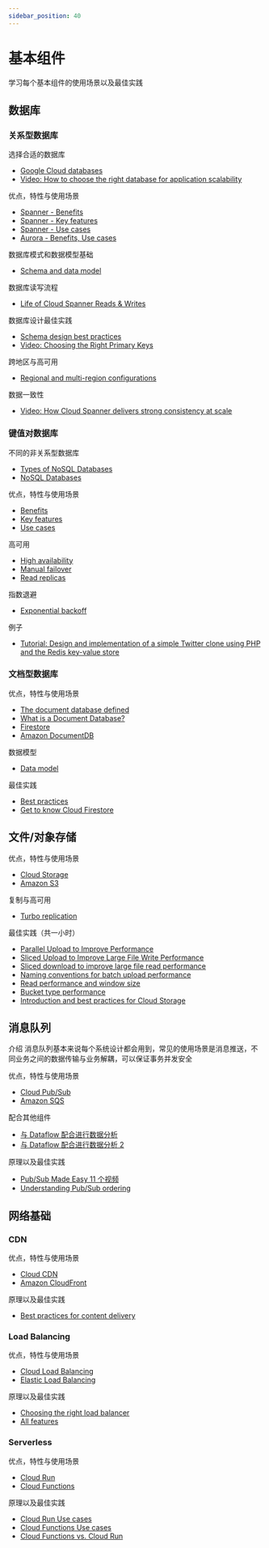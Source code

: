 ```yaml
---
sidebar_position: 40
---
```


# 基本组件

学习每个基本组件的使用场景以及最佳实践

## 数据库

### 关系型数据库

选择合适的数据库

- [Google Cloud databases](https://cloud.google.com/products/databases)
- [Video: How to choose the right database for application scalability](https://www.youtube.com/watch?v=ilmF944dSJY)

优点，特性与使用场景

- [Spanner - Benefits](https://cloud.google.com/spanner#section-1)
- [Spanner - Key features](https://cloud.google.com/spanner#section-2)
- [Spanner - Use cases](https://cloud.google.com/spanner#section-6)
- [Aurora - Benefits, Use cases](https://aws.amazon.com/rds/aurora/)

数据库模式和数据模型基础

- [Schema and data model ](https://cloud.google.com/spanner/docs/schema-and-data-model)

数据库读写流程

- [Life of Cloud Spanner Reads & Writes](https://cloud.google.com/spanner/docs/whitepapers/life-of-reads-and-writes#aside-distributed-filesystems)

数据库设计最佳实践

- [Schema design best practices ](https://cloud.google.com/spanner/docs/schema-design)
- [Video: Choosing the Right Primary Keys](https://www.youtube.com/watch?v=FFTHQt_KFNM)

跨地区与高可用

- [Regional and multi-region configurations ](https://cloud.google.com/spanner/docs/instance-configurations)

数据一致性

- [Video: How Cloud Spanner delivers strong consistency at scale](https://www.youtube.com/watch?v=sOtlaH-QlxM)


### 键值对数据库

不同的非关系型数据库

- [Types of NoSQL Databases](https://aws.amazon.com/nosql/)
- [NoSQL Databases](https://www.couchbase.com/resources/why-nosql)

优点，特性与使用场景

- [Benefits](https://cloud.google.com/memorystore#section-1)
- [Key features](https://cloud.google.com/memorystore#section-2)
- [Use cases](https://aws.amazon.com/dynamodb/)

高可用

- [High availability](https://cloud.google.com/memorystore/docs/redis/high-availability)
- [Manual failover](https://cloud.google.com/memorystore/docs/redis/manual-failover-overview)
- [Read replicas](https://cloud.google.com/memorystore/docs/redis/read-replicas)

指数退避

- [Exponential backoff](https://cloud.google.com/memorystore/docs/redis/exponential-backoff)

例子

- [Tutorial: Design and implementation of a simple Twitter clone using PHP and the Redis key-value store](https://redis.io/topics/twitter-clone)

### 文档型数据库

优点，特性与使用场景

- [The document database defined](https://aws.amazon.com/nosql/document/)
- [What is a Document Database?](https://www.mongodb.com/document-databases)
- [Firestore](https://cloud.google.com/firestore)
- [Amazon DocumentDB](https://aws.amazon.com/documentdb/)

数据模型

- [Data model](https://cloud.google.com/firestore/docs/data-model)

最佳实践

- [Best practices](https://cloud.google.com/firestore/docs/best-practices)
- [Get to know Cloud Firestore](https://www.youtube.com/watch?v=v_hR4K4auoQ&list=PLl-K7zZEsYLluG5MCVEzXAQ7ACZBCuZgZ&index=1)

## 文件/对象存储

优点，特性与使用场景

- [Cloud Storage](https://cloud.google.com/storage)
- [Amazon S3](https://aws.amazon.com/s3/)

复制与高可用

- [Turbo replication](https://cloud.google.com/storage/docs/turbo-replication)

最佳实践（共一小时）

- [Parallel Upload to Improve Performance](https://www.youtube.com/watch?v=oEto_3jr1ec&list=PLIivdWyY5sqJcBvDh5dfPoblLGhG1R1-O&index=8)
- [Sliced Upload to Improve Large File Write Performance](https://www.youtube.com/watch?v=NlevtGlo-E0&list=PLIivdWyY5sqJcBvDh5dfPoblLGhG1R1-O&index=9)
- [Sliced download to improve large file read performance](https://www.youtube.com/watch?v=erKF9Dw6Qo4&list=PLIivdWyY5sqJcBvDh5dfPoblLGhG1R1-O&index=10)
- [Naming conventions for batch upload performance](https://www.youtube.com/watch?v=l-XDw55qUzs&list=PLIivdWyY5sqJcBvDh5dfPoblLGhG1R1-O&index=12)
- [Read performance and window size](https://www.youtube.com/watch?v=T-XcI1JDOYY&list=PLIivdWyY5sqJcBvDh5dfPoblLGhG1R1-O&index=13)
- [Bucket type performance](https://www.youtube.com/watch?v=nCTiVwnnEhQ&list=PLIivdWyY5sqJcBvDh5dfPoblLGhG1R1-O&index=14)
- [Introduction and best practices for Cloud Storage](https://www.youtube.com/watch?v=WSwqYGln-vU)

## 消息队列

介绍
消息队列基本来说每个系统设计都会用到，常见的使用场景是消息推送，不同业务之间的数据传输与业务解耦，可以保证事务并发安全

优点，特性与使用场景

- [Cloud Pub/Sub](https://cloud.google.com/pubsub)
- [Amazon SQS](https://aws.amazon.com/sqs/)

配合其他组件

- [与 Dataflow 配合进行数据分析](https://cloud.google.com/pubsub#section-7)
- [与 Dataflow 配合进行数据分析 2](https://cloud.google.com/pubsub/docs/pubsub-dataflow)

原理以及最佳实践

- [Pub/Sub Made Easy 11 个视频](https://www.youtube.com/watch?v=cvu53CnZmGI&list=PLIivdWyY5sqKwVLe4BLJ-vlh9r9zCdOse)
- [Understanding Pub/Sub ordering](https://www.youtube.com/watch?v=S2evHtbl4F8)

## 网络基础

### CDN

优点，特性与使用场景

- [Cloud CDN](https://cloud.google.com/cdn#section-8)
- [Amazon CloudFront](https://aws.amazon.com/cn/cloudfront/)

原理以及最佳实践

- [Best practices for content delivery](https://cloud.google.com/cdn/docs/best-practices)

### Load Balancing

优点，特性与使用场景

- [Cloud Load Balancing](https://cloud.google.com/load-balancing)
- [Elastic Load Balancing](https://aws.amazon.com/elasticloadbalancing/)

原理以及最佳实践

- [Choosing the right load balancer](https://www.youtube.com/watch?v=gdeOeu4E7eQ)
- [All features](https://cloud.google.com/load-balancing/docs/load-balancing-overview)

### Serverless

优点，特性与使用场景

- [Cloud Run](https://cloud.google.com/run)
- [Cloud Functions](https://cloud.google.com/functions)

原理以及最佳实践

- [Cloud Run Use cases](https://cloud.google.com/run#section-5)
- [Cloud Functions Use cases](https://cloud.google.com/functions#section-5)
- [Cloud Functions vs. Cloud Run](https://www.youtube.com/watch?v=zRjOSxTpC3A)



